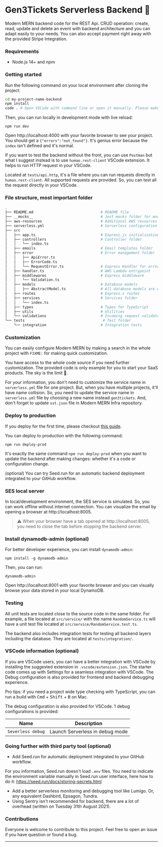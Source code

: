 # Gen3Tickets Serverless Backend 🚀

Modern MERN backend code for the REST Api. CRUD operation: create, read, update and delete an event with backend architecture and you can adapt easily to your needs. You can also accept payment right away with the provided Stripe Integration.

### Requirements

- Node.js 14+ and npm

### Getting started

Run the following command on your local environment after cloning the project:

```sh
cd my-project-name-backend
npm install
code . # Open VSCode with command line or open it manually. Please make sure that the file `package.json` is at the root of the project in VSCode. `package.json` should NOT be in a subfolder.
```

Then, you can run locally in development mode with live reload:

```
npm run dev
```

Open http://localhost:4000 with your favorite browser to see your project. You should get a `{"errors":"not_found"}`. It's genius error because the `index` isn't defined and it's normal.

If you want to test the backend without the front, you can use `Postman` but what I suggest instead is to use `humao.rest-client` VSCode extension. It helps to run HTTP request in your VSCode.

Located at `tests/api.http`, it's a file where you can run requests directly in `humao.rest-client`. All supported requests are provided. So, you can test all the request directly in your VSCode.

### File structure, most important folder

```sh
.
├── README.md                               # README file
├── __mocks__                               # Jest mocks folder for mocking imports
├── aws-resources                           # Additional AWS resources used by serverless.yml
├── serverless.yml                          # Serverless configuration file
├── src
│   ├── app.ts                              # Express.js initialization
│   ├── controllers                         # Controller folder
│   │   └── index.ts
│   ├── emails                              # Email templates folder
│   ├── error                               # Error management folder
│   │   ├── ApiError.ts
│   │   ├── ErrorCode.ts
│   │   └── RequestError.ts                 # Express Handler for error
│   ├── handler.ts                          # AWS Lambda entrypoint
│   ├── middlewares                         # Express middleware
│   │   └── Validation.ts
│   ├── models                              # Database models
│   │   ├── AbstractModel.ts                # All database models are extended from AbstractModel
│   ├── routes                              # Express.s routes
│   ├── services                            # Services folder
│   │   └── index.ts
│   ├── types                               # Types for TypeScript
│   ├── utils                               # Utilities
│   └── validations                         # Incoming request validator with Zod
└── tests                                    # Test folder
    └── integration                         # Integration tests
```

### Customization

You can easily configure Modern MERN by making a search in the whole project with `FIXME:` for making quick customization.

You have access to the whole code source if you need further customization. The provided code is only example for you to start your SaaS products. The sky is the limit 🚀.

For your information, you don't need to customize the service name in `serverless.yml` file for one project. But, when you have multiple projects, it'll have name collision. So, you need to update the service name in `serverless.yml` file by choosing a new name instead `gen3tickets`. And, don't forget to update `sst.json` file in Modern MERN Infra repository.

### Deploy to production

If you deploy for the first time, please checkout [this guide](https://github.com/Gen3-Tickets/infra/blob/main/PRODUCTION_DEPLOYMENT.md).

You can deploy to production with the following command:

```
npm run deploy-prod
```

It's exactly the same command `npm run deploy-prod` when you want to update the backend after making changes: whether it's a code or configuration change.

(optional) You can try Seed.run for an automatic backend deployment integrated to your GitHub workflow.

### SES local server

In local/development environment, the SES service is simulated. So, you can work offline without internet connection. You can visualize the email by opening a browser at http://localhost:8005.

> :warning: When your browser have a tab opened at http://localhost:8005, you need to close the tab before stopping the backend server.

### Install dynamodb-admin (optional)

For better developer experience, you can install `dynamodb-admin`:

```
npm install -g dynamodb-admin
```

Then, you can run:

```
dynamodb-admin
```

Open http://localhost:8001 with your favorite browser and you can visually browse your data stored in your local DynamoDB.

### Testing

All unit tests are located close to the source code in the same folder. For example, a file located at `src/service/` with the name `RandomService.ts` will have a unit test file located at `src/service/RandomService.test.ts`.

The backend also includes integration tests for testing all backend layers including the database. They are located at `tests/integration/`.

### VSCode information (optional)

If you are VSCode users, you can have a better integration with VSCode by installing the suggested extension in `.vscode/extension.json`. The starter code comes up with Settings for a seamless integration with VSCode. The Debug configuration is also provided for frontend and backend debugging experience.

Pro tips: if you need a project wide type checking with TypeScript, you can run a build with <kbd>Cmd</kbd> + <kbd>Shift</kbd> + <kbd>B</kbd> on Mac.

The debug configuration is also provided for VSCode. 1 debug configurations is provided:

| Name | Description |
| --- | ----------- |
| `Severless debug` | Launch Serverless in debug mode |

### Going further with third party tool (optional)

- Add Seed.run for automatic deployment integrated to your GitHub workflow.

For you information, Seed.run doesn't load `.env` files. You need to indicate the environment variable manually in Seed.run user interface, here how to do it: https://seed.run/docs/storing-secrets.html

- Add a better serverless monitoring and debugging tool like Lumigo. Or, any equivalent Dashbird, Epsagon, Tundra.
- Using Sentry isn't recommended for backend, there are a lot of overhead (written on Tuesday 31th August 2021).

### Contributions

Everyone is welcome to contribute to this project. Feel free to open an issue if you have question or found a bug.

---
